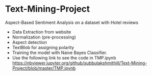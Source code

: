 # Text-Mining-Project
Aspect-Based Sentiment Analysis on a dataset with Hotel reviews
- Data Extraction from website
- Normalization (pre-processing)
- Aspect detection
- TextBlob for assigning polarity
- Training the model with Naive Bayes Classifier.
- Use the following link to see the code in TMP.ipynb
https://nbviewer.jupyter.org/github/subbulakshmithill/Text-Mining-Project/blob/master/TMP.ipynb

